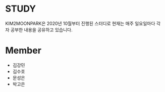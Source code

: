 # STUDY
KIM2MOONPARK은 2020년 10월부터 진행된 스터디로 현재는 매주 일요일마다 각자 공부한 내용을 공유하고 있습니다.

# Member
* 김강민
* 김수호
* 문성은
* 박고은
